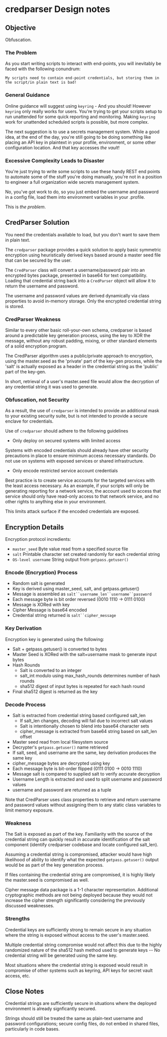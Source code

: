# credparser Design notes

## Objective

Obfuscation.

### The Problem

As you start writing scripts to interact with end-points, you will inevitably be faced with the following conundrum:

```
My scripts need to contain end-point credentials, but storing them in the script/in plain text is bad!
```

### General Guidance

Online guidance will suggest using `keyring` - And you should!  However `keyring` only really works for users.  You're trying to get your scripts setup to run unattended for some quick reporting and monitoring.  Making `keyring` work for unattended scheduled scripts is possible, but more complex.

The next suggestion is to use a secrets management system.  While a good idea, at the end of the day, you're still going to be doing something like placing an API key in plaintext in your profile, environment, or some other configuration location.  And that key accesses _the vault_!

### Excessive Complexity Leads to Disaster

You're just trying to write some scripts to use these handy REST end points to automate some of the stuff you're doing manually, you're not in a position to engineer a full organization wide secrets management system.

No, you've got work to do, so you just embed the username and password in a config file, load them into environment variables in your .profile.

This is _the problem_.

## CredParser Solution

You need the credentials available to load, but you don't want to save them in plain text.

The `credparser` package provides a quick solution to apply basic symmetric encryption using heuristically derived keys based around a master seed file that can be secured by the user.

The `CredParser` class will convert a username/password pair into an encrypted bytes package, presented in base64 for text compatibility.  Loading that credential string back into a `CredParser` object will allow it to return the username and password.

The username and password values are derived dynamically via class properties to avoid in-memory storage.  Only the encrypted credential string is stored.

### CredParser Weakness

Similar to every other basic roll-your-own schema, credparser is based around a predictable key generation process, using the key to XOR the message, without any robust padding, mixing, or other standard elements of a solid encryption program.

The CredParser algorithm uses a public/private approach to encryption, using the master.seed as the 'private' part of the key-gen process, while the 'salt' is actually exposed as a header in the credential string as the 'public' part of the key-gen.

In short, retrieval of a user's master.seed file would allow the decryption of any credential string it was used to generate.

### Obfuscation, not Security

As a result, the use of `credparser` is intended to provide an additional mask to your existing security suite, but is not intended to provide a secure enclave for credentials.  

Use of `credparser` should adhere to the following guidelines

- Only deploy on secured systems with limited access

Systems with encoded credentials should already have other security precautions in place to ensure minimum access necessary standards.  Do not use on systems with exposed services or shared infrastructure.

- Only encode restricted service account credentials

Best practice is to create service accounts for the targeted services with the least access necessary.  As an example, if your scripts will only be generating reporting for a network service, the account used to access that service should only have read-only access to that network service, and no other rights to anything else in your environment.

This limits attack surface if the encoded credentials are exposed.

## Encryption Details

Encryption protocol incredients:
- `master_seed` Byte value read from a specified source file
- `salt` Printable character set created randomly for each credential string
- `OS-level username` String output from `getpass.getuser()`

### Encode (Encryption) Process

- Random salt is generated
- Key is derived using master_seed, salt, and getpass.getuser()
- Message is assembled as `salt``username_len``username``password`
- Each message byte is bit order reversed (0010 1110 -> 0111 0100)
- Message is XORed with key
- Cipher Message is base64 encoded
- Credential string returned is `salt``cipher_message`

### Key Derivation

Encryption key is generated using the following:

- Salt + getpass.getuser() is converted to bytes
- Master Seed is XORed with the salt+username mask to generate input bytes
- Hash Rounds
  - Salt is converted to an integer
  - salt_int modulo using max_hash_rounds determines number of hash rounds
  - sha512 digest of input bytes is repeated for each hash round
- Final sha512 digest is returned as the key

### Decode Process

- Salt is extracted from credential string based configured salt_len
  - If salt_len changes, decoding will fail due to incorrect salt values
  - Salt is intentionally chosen to blend into base64 character sets
  - cipher_message is extracted from base64 string based on salt_len offset
- Master seed read from local filesystem source
- Decrypter's `getpass.getuser()` name retrieved
- If salt, seed, and username are the same, key derivation produces the same key
- cipher_message bytes are decrypted using key
- Each message byte is bit-order flipped (0111 0100 -> 0010 1110)
- Message salt is compared to supplied salt to verify accurate decryption
- Username Length is extracted and used to split username and password values
- username and password are returned as a tuple

Note that CredParser uses class properties to retrieve and return username and password values without assigning them to any static class variables to limit memory exposure.

### Weakness

The Salt is exposed as part of the key.  Familiarity with the source of the credential string can quickly result in accurate identification of the salt component (identify credparser codebase and locate configured salt_len).

Assuming a credential string is compromised, attacker would have high likelihood of ability to identify what the expected `getpass.getuser()` output would be as part of the key generation process.

If files containing the credential string are compromised, it is highly likely the master.seed is compromised as well.

Cipher message data package is a 1-1 character representation.  Additional cryptographic methods are not being deployed because they would not increase the cipher strength significantly considering the previously discussed weaknesses.

### Strengths

Credential keys are sufficiently strong to remain secure in any situation where the string is exposed without access to the user's master.seed.  

Multiple credential string compromise would not affect this due to the highly randomized nature of the sha512 hash method used to generate keys -- No credential string will be generated using the same key.

Most situations where the credential string is exposed would result in compromise of other systems such as keyring, API keys for secret vault access, etc.

## Close Notes

Credential strings are sufficiently secure in situations where the deployed environment is already signficantly secured.  

Strings should still be treated the same as plain-text username and password configurations; secure config files, do not embed in shared files, particularly in code bases. 
